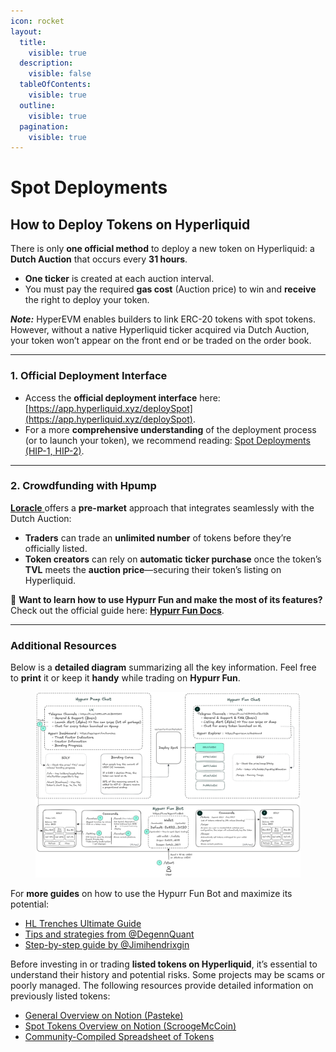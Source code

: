 ```yaml
---
icon: rocket
layout:
  title:
    visible: true
  description:
    visible: false
  tableOfContents:
    visible: true
  outline:
    visible: true
  pagination:
    visible: true
---
```


# Spot Deployments

## **How to Deploy Tokens on Hyperliquid**

There is only **one official method** to deploy a new token on Hyperliquid: a **Dutch Auction** that occurs every **31 hours**.

* **One ticker** is created at each auction interval.
* You must pay the required **gas cost** (Auction price) to win and **receive** the right to deploy your token.

_**Note:**_ HyperEVM enables builders to link ERC-20 tokens with spot tokens. However, without a native Hyperliquid ticker acquired via Dutch Auction, your token won’t appear on the front end or be traded on the order book.

***

### **1.** Official Deployment Interface

* Access the **official deployment interface** here: [https://app.hyperliquid.xyz/deploySpot](https://app.hyperliquid.xyz/deploySpot).
* For a more **comprehensive understanding** of the deployment process (or to launch your token), we recommend reading: [Spot Deployments (HIP-1, HIP-2)](../../technology-breakdown/hyperliquid-l1/hips/spot-deployments-hip-1-hip-2.md).

***

### 2. Crowdfunding with Hpump

[**Loracle** ](https://x.com/laurentzeimes)offers a **pre-market** approach that integrates seamlessly with the Dutch Auction:

* **Traders** can trade an **unlimited number** of tokens before they’re officially listed.
* **Token creators** can rely on **automatic ticker purchase** once the token’s **TVL** meets the **auction price**—securing their token’s listing on Hyperliquid.

🚨 **Want to learn how to use Hypurr Fun and make the most of its features?**\
Check out the official guide here: [**Hypurr Fun Docs**](https://hypurr-fun.gitbook.io/hypurr-fun-docs).

***

### **Additional Resources**

Below is a **detailed diagram** summarizing all the key information. Feel free to **print** it or keep it **handy** while trading on **Hypurr Fun**.

<figure><img src="../../.gitbook/assets/Hypurr_eco_v4.png" alt=""><figcaption></figcaption></figure>

For **more guides** on how to use the Hypurr Fun Bot and maximize its potential:

* [HL Trenches Ultimate Guide](https://l1ghtyear.notion.site/HL-Trenches-Ultimate-Guide-12f90df6c9b780b29adbdbd8717f86be)
* [Tips and strategies from @DegennQuant](https://x.com/degennQuant/status/1865755024816852996)
* [Step-by-step guide by @Jimihendrixgin](https://x.com/jimihendrixgin/status/1867770279847469437)

Before investing in or trading **listed tokens on Hyperliquid**, it’s essential to understand their history and potential risks. Some projects may be scams or poorly managed. The following resources provide detailed information on previously listed tokens:

* [General Overview on Notion (Pasteke)](https://0xpasteke.notion.site/68a1348a53c14e6fbd405036128037f5?v=26e777a949c34b6090b888ed20627295)
* [Spot Tokens Overview on Notion (ScroogeMcCoin)](https://scroogemccoin.notion.site/Hyperliquid-Spot-Tokens-df2f09de70f94fd2a761752a1ac71dc2)
* [Community-Compiled Spreadsheet of Tokens](https://docs.google.com/spreadsheets/d/1uDKdvamD6gOGPtzfyhjcY8eRsoXKm544v3uNu-f_H6o/edit?gid=0#gid=0)
